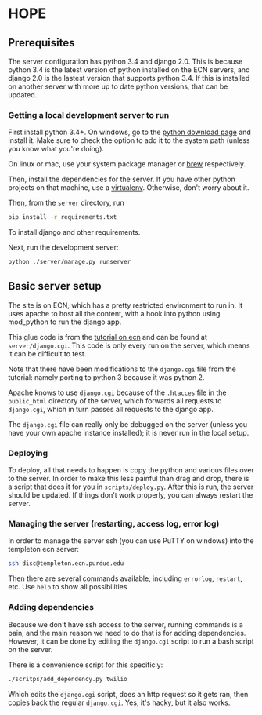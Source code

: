 # HOPE

## Prerequisites

The server configuration has python 3.4 and django 2.0.
This is because python 3.4 is the latest version of python installed on the ECN servers,
and django 2.0 is the lastest version that supports python 3.4. If this is installed on another server
with more up to date python versions, that can be updated.

### Getting a local development server to run

First install python 3.4+. On windows, go to the [python download page](https://www.python.org/downloads/)
and install it. Make sure to check the option to add it to the system path (unless you know what you're doing).

On linux or mac, use your system package manager or [brew](brew.sh) respectively.

Then, install the dependencies for the server. If you have other python projects on that machine, use
a [virtualenv](https://docs.python.org/3/library/venv.html). Otherwise, don't worry about it.

Then, from the `server` directory, run

```bash
pip install -r requirements.txt
```

To install django and other requirements.

Next, run the development server:

```bash
python ./server/manage.py runserver
```

## Basic server setup
The site is on ECN, which has a pretty restricted environment to run in.
It uses apache to host all the content, with a hook into python using mod_python to run the django app.

This glue code is from the [tutorial on ecn](https://engineering.purdue.edu/ECN/Support/KB/Docs/ConfiguringDjango)
and can be found at `server/django.cgi`. This code is only every run on the server, which means it can be difficult to test.

Note that there have been modifications to the `django.cgi` file from the tutorial: namely porting to python 3 because it was python 2.

Apache knows to use `django.cgi` because of the `.htacces` file in the `public_html` directory of the server, which forwards all requests to `django.cgi`,
which in turn passes all requests to the django app.

The `django.cgi` file can really only be debugged on the server (unless you have your own apache instance installed); it is never run in the local setup.

### Deploying

To deploy, all that needs to happen is copy the python and various files over to the server.
In order to make this less painful than drag and drop, there is a script that does it 
for you in `scripts/deploy.py`. After this is run, the server should be updated. If things
don't work properly, you can always restart the server.

### Managing the server (restarting, access log, error log)

In order to manage the server ssh (you can use PuTTY on windows) into the templeton
ecn server:

```bash
ssh disc@templeton.ecn.purdue.edu
```

Then there are several commands available, including `errorlog`, `restart`, etc.
Use `help` to show all possibilities

### Adding dependencies

Because we don't have ssh access to the server, running commands is a pain, and the main reason we need to do that is
for adding dependencies. However, it can be done by editing the `django.cgi` script to run a bash script on the server.

There is a convenience script for this specificly:

```bash
./scritps/add_dependency.py twilio
```

Which edits the `django.cgi` script, does an http request so it gets ran, then copies back the regular `django.cgi`.
Yes, it's hacky, but it also works.
